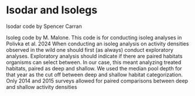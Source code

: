 # Isodar and Isolegs

Isodar code by Spencer Carran 

Isoleg code by M. Malone. This code is for conducting isoleg analyses in Polivka et al. 2024
When conducting an isoleg analysis on activity densities observed in the wild one should first (as always) conduct exploratory analyses.
Exploratory analysis should indicate if there are paired habitats organisms can select between.
In our case, this meant analyzing treated habitats, paired as deep and shallow.
We used the median pool depth for that year as the cut off between deep and shallow habitat categorization.
Only 2014 and 2015 surveys allowed for paired comparisons between deep and shallow activity densities
